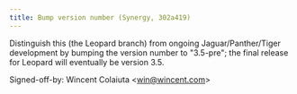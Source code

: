 ```yaml
---
title: Bump version number (Synergy, 302a419)
---
```


Distinguish this (the Leopard branch) from ongoing Jaguar/Panther/Tiger development by bumping the version number to "3.5-pre"; the final release for Leopard will eventually be version 3.5.

Signed-off-by: Wincent Colaiuta &lt;win@wincent.com&gt;

